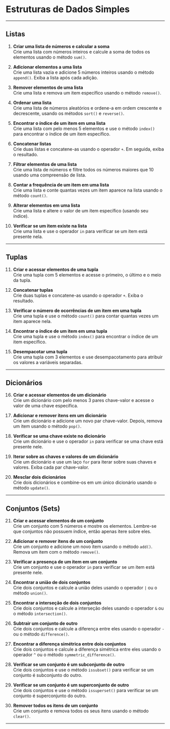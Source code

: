# Estruturas de Dados Simples

---

## **Listas**

1. **Criar uma lista de números e calcular a soma**  
   Crie uma lista com números inteiros e calcule a soma de todos os elementos usando o método `sum()`.

2. **Adicionar elementos a uma lista**  
   Crie uma lista vazia e adicione 5 números inteiros usando o método `append()`. Exiba a lista após cada adição.

3. **Remover elementos de uma lista**  
   Crie uma lista e remova um item específico usando o método `remove()`.

4. **Ordenar uma lista**  
   Crie uma lista de números aleatórios e ordene-a em ordem crescente e decrescente, usando os métodos `sort()` e `reverse()`.

5. **Encontrar o índice de um item em uma lista**  
   Crie uma lista com pelo menos 5 elementos e use o método `index()` para encontrar o índice de um item específico.

6. **Concatenar listas**  
   Crie duas listas e concatene-as usando o operador `+`. Em seguida, exiba o resultado.

7. **Filtrar elementos de uma lista**  
   Crie uma lista de números e filtre todos os números maiores que 10 usando uma compreensão de lista.

8. **Contar a frequência de um item em uma lista**  
   Crie uma lista e conte quantas vezes um item aparece na lista usando o método `count()`.

9. **Alterar elementos em uma lista**  
   Crie uma lista e altere o valor de um item específico (usando seu índice).

10. **Verificar se um item existe na lista**  
   Crie uma lista e use o operador `in` para verificar se um item está presente nela.

---

## **Tuplas**

11. **Criar e acessar elementos de uma tupla**  
    Crie uma tupla com 5 elementos e acesse o primeiro, o último e o meio da tupla.

12. **Concatenar tuplas**  
    Crie duas tuplas e concatene-as usando o operador `+`. Exiba o resultado.

13. **Verificar o número de ocorrências de um item em uma tupla**  
    Crie uma tupla e use o método `count()` para contar quantas vezes um item aparece nela.

14. **Encontrar o índice de um item em uma tupla**  
    Crie uma tupla e use o método `index()` para encontrar o índice de um item específico.

15. **Desempacotar uma tupla**  
    Crie uma tupla com 3 elementos e use desempacotamento para atribuir os valores a variáveis separadas.

---

## **Dicionários**

16. **Criar e acessar elementos de um dicionário**  
    Crie um dicionário com pelo menos 3 pares chave-valor e acesse o valor de uma chave específica.

17. **Adicionar e remover itens em um dicionário**  
    Crie um dicionário e adicione um novo par chave-valor. Depois, remova um item usando o método `pop()`.

18. **Verificar se uma chave existe no dicionário**  
    Crie um dicionário e use o operador `in` para verificar se uma chave está presente nele.

19. **Iterar sobre as chaves e valores de um dicionário**  
    Crie um dicionário e use um laço `for` para iterar sobre suas chaves e valores. Exiba cada par chave-valor.

20. **Mesclar dois dicionários**  
    Crie dois dicionários e combine-os em um único dicionário usando o método `update()`.

---

## **Conjuntos (Sets)**

21. **Criar e acessar elementos de um conjunto**  
    Crie um conjunto com 5 números e mostre os elementos. Lembre-se que conjuntos não possuem índice, então apenas itere sobre eles.

22. **Adicionar e remover itens de um conjunto**  
    Crie um conjunto e adicione um novo item usando o método `add()`. Remova um item com o método `remove()`.

23. **Verificar a presença de um item em um conjunto**  
    Crie um conjunto e use o operador `in` para verificar se um item está presente nele.

24. **Encontrar a união de dois conjuntos**  
    Crie dois conjuntos e calcule a união deles usando o operador `|` ou o método `union()`.

25. **Encontrar a interseção de dois conjuntos**  
    Crie dois conjuntos e calcule a interseção deles usando o operador `&` ou o método `intersection()`.

26. **Subtrair um conjunto de outro**  
    Crie dois conjuntos e calcule a diferença entre eles usando o operador `-` ou o método `difference()`.

27. **Encontrar a diferença simétrica entre dois conjuntos**  
    Crie dois conjuntos e calcule a diferença simétrica entre eles usando o operador `^` ou o método `symmetric_difference()`.

28. **Verificar se um conjunto é um subconjunto de outro**  
    Crie dois conjuntos e use o método `issubset()` para verificar se um conjunto é subconjunto do outro.

29. **Verificar se um conjunto é um superconjunto de outro**  
    Crie dois conjuntos e use o método `issuperset()` para verificar se um conjunto é superconjunto do outro.

30. **Remover todos os itens de um conjunto**   
    Crie um conjunto e remova todos os seus itens usando o método `clear()`.

---
